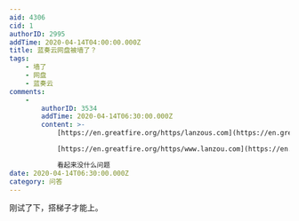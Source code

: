 ```yaml
---
aid: 4306
cid: 1
authorID: 2995
addTime: 2020-04-14T04:00:00.000Z
title: 蓝奏云网盘被墙了？
tags:
    - 墙了
    - 网盘
    - 蓝奏云
comments:
    -
        authorID: 3534
        addTime: 2020-04-14T06:30:00.000Z
        content: >-
            [https://en.greatfire.org/https/lanzous.com](https://en.greatfire.org/https/lanzous.com)  

            [https://en.greatfire.org/https/www.lanzou.com](https://en.greatfire.org/https/www.lanzou.com)  

            看起来没什么问题
date: 2020-04-14T06:30:00.000Z
category: 问答
---
```


刚试了下，搭梯子才能上。
